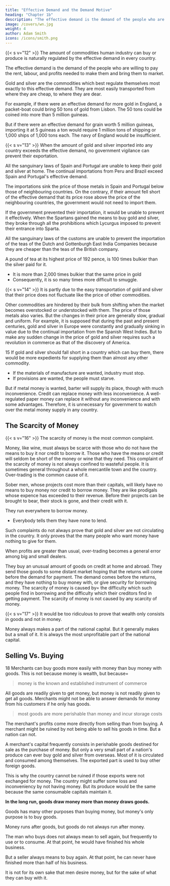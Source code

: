 ```yaml
---
title: "Effective Demand and the Demand Motive"
heading: "Chapter 1b"
description: "The effective demand is the demand of the people who are willing to pay the rent, labour, and profits needed to make them and bring them to market"
image: /covers/wn.jpg
weight: 4
author: Adam Smith
icons: /icons/smith.png
--- 
```




{{< s v="12" >}} The amount of commodities human industry can buy or produce is naturally regulated by the effective demand in every country.

The effective demand is the demand of the people who are willing to pay the rent, labour, and profits needed to make them and bring them to market.

Gold and silver are the commodities which best regulate themselves most exactly to this effective demand. They are most easily transported from where they are cheap, to where they are dear.

For example, if there were an effective demand for more gold in England, a packet-boat could bring 50 tons of gold from Lisbon. The 50 tons could be coined into more than 5 million guineas.

But if there were an effective demand for grain worth 5 million guineas, importing it at 5 guineas a ton would require 1 million tons of shipping or 1,000 ships of 1,000 tons each. The navy of England would be insufficient.


{{< s v="13" >}} When the amount of gold and silver imported into any country exceeds the effective demand, no government vigilance can prevent their exportation.

All the sanguinary laws of Spain and Portugal are unable to keep their gold and silver at home.
The continual importations from Peru and Brazil exceed Spain and Portugal's effective demand.

The importations sink the price of those metals in Spain and Portugal below those of neighbouring countries.
On the contrary, if their amount fell short of the effective demand that its price rose above the price of the neighbouring countries, the government would not need to import them.

If the government prevented their importation, it would be unable to prevent it effectively.
When the Spartans gained the means to buy gold and silver, they broke through all the prohibitions which Lycurgus imposed to prevent their entrance into Sparta.

All the sanguinary laws of the customs are unable to prevent the importation of the teas of the Dutch and Gottenburgh East India Companies because they are cheaper than the teas of the British company.

A pound of tea at its highest price of 192 pence, is 100 times bulkier than the silver paid for it.
- It is more than 2,000 times bulkier that the same price in gold
- Consequently, it is so many times more difficult to smuggle.

{{< s v="14" >}} It is partly due to the easy transportation of gold and silver that their price does not fluctuate like the price of other commodities.

Other commodities are hindered by their bulk from shifting when the market becomes overstocked or understocked with them.
The price of those metals also varies.
But the changes in their price are generally slow, gradual and uniform.
For example, it is supposed that during the past and present centuries, gold and silver in Europe were constantly and gradually sinking in value due to the continual importation from the Spanish West Indies.
But to make any sudden change in the price of gold and silver requires such a revolution in commerce as that of the discovery of America.


15 If gold and silver should fall short in a country which can buy them, there would be more expedients for supplying them than almost any other commodity.
- If the materials of manufacture are wanted, industry must stop.
- If provisions are wanted, the people must starve.

But if metal money is wanted, barter will supply its place, though with much inconvenience. Credit can replace money with less inconvenience. A well-regulated paper money can replace it without any inconvenience and with some advantages. Therefore, it is unnecessary for government to watch over the metal money supply in any country.


## The Scarcity of Money

{{< s v="16" >}} The scarcity of money is the most common complaint.

Money, like wine, must always be scarce with those who do not have the means to buy it nor credit to borrow it.
Those who have the means or credit will seldom be short of the money or wine that they need.
This complaint of the scarcity of money is not always confined to wasteful people.
It is sometimes general throughout a whole mercantile town and the country.
Over-trading is the common cause of it.

Sober men, whose projects cost more than their capitals, will likely have no means to buy money nor credit to borrow money.
They are like prodigals whose expence has exceeded to their revenue.
Before their projects can be brought to bear, their stock is gone, and their credit with it.

They run everywhere to borrow money.
- Everybody tells them they have none to lend.

Such complaints do not always prove that gold and silver are not circulating in the country.
It only proves that the many people who want money have nothing to give for them.

When profits are greater than usual, over-trading becomes a general error among big and small dealers.

They buy an unusual amount of goods on credit at home and abroad.
They send those goods to some distant market hoping that the returns will come before the demand for payment.
The demand comes before the returns, and they have nothing to buy money with, or give security for borrowing money.
The scarcity of money is caused by= 
the difficulty which such people find in borrowing and
the difficulty which their creditors find in getting payment.
The scarcity of money is not caused by any scarcity of money.


{{< s v="17" >}} It would be too ridiculous to prove that wealth only consists in goods and not in money.

Money always makes a part of the national capital.
But it generally makes but a small of it.
It is always the most unprofitable part of the national capital.


## Selling Vs. Buying

18 Merchants can buy goods more easily with money than buy money with goods. This is not because money is wealth, but because= 

> money is the known and established instrument of commerce

All goods are readily given to get money, but money is not readily given to get all goods. Merchants might not be able to answer demands for money from his customers if he only has goods.

> most goods are more perishable than money and incur storage costs <!-- frequently sustain a much greater loss by keeping --> 

The merchant's profits come more directly from selling than from buying. A merchant might be ruined by not being able to sell his goods in time. But a nation can not.

A merchant's capital frequently consists in perishable goods destined for sale as the purchase of money. But only a very small part of a nation's produce can ever buy gold and silver from overseas. Most of it is circulated and consumed among themselves. The exported part is used to buy other foreign goods.

This is why the country cannot be ruined if those exports were not exchanged for money. The country might suffer some loss and inconveniency by not having money. But its produce would be the same because the same consumable capitals maintain it.

**In the long run, goods draw money more than money draws goods.**

Goods has many other purposes than buying money, but money's only purpose is to buy goods.

Money runs after goods, but goods do not always run after money.

The man who buys does not always mean to sell again, but frequently to use or to consume. At that point, he would have finished his whole business.

But a seller always means to buy again. At that point, he can never have finished more than half of his business.

It is not for its own sake that men desire money, but for the sake of what they can buy with it.
